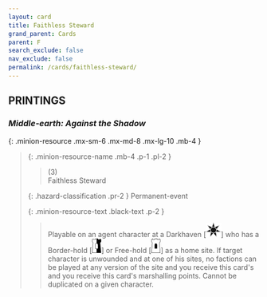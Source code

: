 ```yaml
---
layout: card
title: Faithless Steward
grand_parent: Cards
parent: F
search_exclude: false
nav_exclude: false
permalink: /cards/faithless-steward/
---
```


## PRINTINGS


### _Middle-earth: Against the Shadow_

{: .minion-resource .mx-sm-6 .mx-md-8 .mx-lg-10 .mb-4 }
> {: .minion-resource-name .mb-4 .p-1 .pl-2 }
> > <div class="hazard-mp">(3)</div>
> > <div class="card-name">Faithless Steward</div>
>
> {: .hazard-classification .pr-2 }
> Permanent-event
>
> {: .minion-resource-text .black-text .p-2 }
> > Playable on an agent character at a Darkhaven \[![](/assets/images/dark-haven.svg)] who has a Border-hold \[![](/assets/images/border-hold.svg)] or Free-hold \[![](/assets/images/free-hold.svg)] as a home site. If target character is unwounded and at one of his sites, no factions can be played at any version of the site and you receive this card's and you receive this card's marshalling points. Cannot be duplicated on a given character. 
> 
